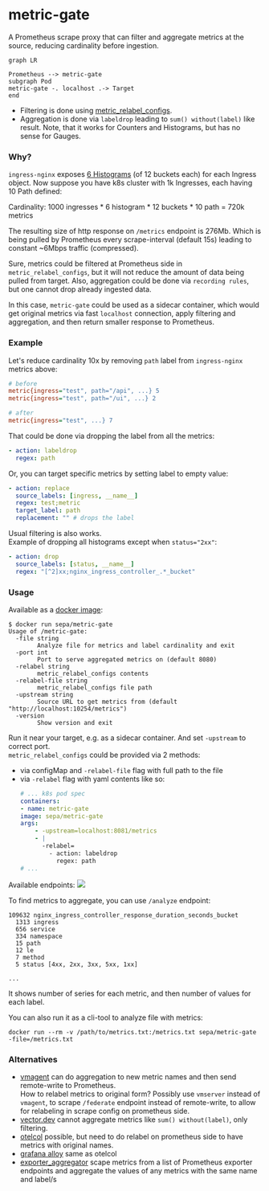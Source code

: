 # metric-gate
A Prometheus scrape proxy that can filter and aggregate metrics at the source, reducing cardinality before ingestion.
```mermaid
graph LR

Prometheus --> metric-gate 
subgraph Pod
metric-gate -. localhost .-> Target
end
```
- Filtering is done using [metric_relabel_configs](https://prometheus.io/docs/prometheus/latest/configuration/configuration/#relabel_config).
- Aggregation is done via `labeldrop` leading to `sum() without(label)` like result. Note, that it works for Counters and Histograms, but has no sense for Gauges.

### Why?
`ingress-nginx` exposes [6 Histograms](https://kubernetes.github.io/ingress-nginx/user-guide/monitoring/#request-metrics) (of 12 buckets each) for each Ingress object. Now suppose you have k8s cluster with 1k Ingresses, each having 10 Path defined:

Cardinality: 1000 ingresses * 6 histogram * 12 buckets * 10 path = 720k metrics

The resulting size of http response on `/metrics` endpoint is 276Mb. Which is being pulled by Prometheus every scrape-interval (default 15s) leading to constant ~6Mbps traffic (compressed).

Sure, metrics could be filtered at Prometheus side in `metric_relabel_configs`, but it will not reduce the amount of data being pulled from target. Also, aggregation could be done via `recording rules`, but one cannot drop already ingested data.

In this case, `metric-gate` could be used as a sidecar container, which would get original metrics via fast `localhost` connection, apply filtering and aggregation, and then return smaller response to Prometheus.

### Example
Let's reduce cardinality 10x by removing `path` label from `ingress-nginx` metrics above:

```ini
# before
metric{ingress="test", path="/api", ...} 5
metric{ingress="test", path="/ui", ...} 2

# after
metric{ingress="test", ...} 7
```
That could be done via dropping the label from all the metrics:
```yaml
- action: labeldrop
  regex: path
```
Or, you can target specific metrics by setting label to empty value:
```yaml
- action: replace
  source_labels: [ingress, __name__]
  regex: test;metric
  target_label: path
  replacement: "" # drops the label
```

Usual filtering is also works.  
Example of dropping all histograms except when `status="2xx"`:
```yaml
- action: drop
  source_labels: [status, __name__]
  regex: "[^2]xx;nginx_ingress_controller_.*_bucket"
```

### Usage
Available as a [docker image](https://hub.docker.com/r/sepa/metric-gate):
```
$ docker run sepa/metric-gate
Usage of /metric-gate:
  -file string
        Analyze file for metrics and label cardinality and exit
  -port int
        Port to serve aggregated metrics on (default 8080)
  -relabel string
        metric_relabel_configs contents
  -relabel-file string
        metric_relabel_configs file path
  -upstream string
        Source URL to get metrics from (default "http://localhost:10254/metrics")
  -version
        Show version and exit
```
Run it near your target, e.g. as a sidecar container. And set `-upstream` to correct port.  
`metric_relabel_configs` could be provided via 2 methods:
- via configMap and `-relabel-file` flag with full path to the file
- via `-relabel` flag with yaml contents like so:
    ```yaml
    # ... k8s pod spec
    containers:
    - name: metric-gate
    image: sepa/metric-gate
    args:
        - -upstream=localhost:8081/metrics
        - |
          -relabel=
            - action: labeldrop
              regex: path
    # ...
    ```        

Available endpoints:
![](https://habrastorage.org/webt/5r/ev/v0/5revv0vjiqxwbqmn9yskosnpktm.png)

To find metrics to aggregate, you can use `/analyze` endpoint:
```
109632 nginx_ingress_controller_response_duration_seconds_bucket
  1313 ingress
  656 service
  334 namespace
  15 path
  12 le
  7 method
  5 status [4xx, 2xx, 3xx, 5xx, 1xx]

...
```
It shows number of series for each metric, and then number of values for each label. 

You can also run it as a cli-tool to analyze file with metrics:
```
docker run --rm -v /path/to/metrics.txt:/metrics.txt sepa/metric-gate -file=/metrics.txt
```

### Alternatives
- [vmagent](https://docs.victoriametrics.com/victoriametrics/stream-aggregation/) can do aggregation to new metric names and then send remote-write to Prometheus.  
How to relabel metrics to original form?
Possibly use `vmserver` instead of `vmagent`, to scrape `/federate` endpoint instead of remote-write, to allow for relabeling in scrape config on prometheus side.
- [vector.dev](https://vector.dev/docs/reference/configuration/transforms/aggregate/) cannot aggregate metrics like `sum() without(label)`, only filtering.
- [otelcol](https://github.com/open-telemetry/opentelemetry-collector-contrib/issues/4968#issuecomment-2148753123) possible, but need to do relabel on prometheus side to have metrics with original names.
- [grafana alloy](https://grafana.com/docs/alloy/latest/reference/components/otelcol/otelcol.processor.transform/) same as otelcol
- [exporter_aggregator](https://github.com/tynany/exporter_aggregator) scape metrics from a list of Prometheus exporter endpoints and aggregate the values of any metrics with the same name and label/s
